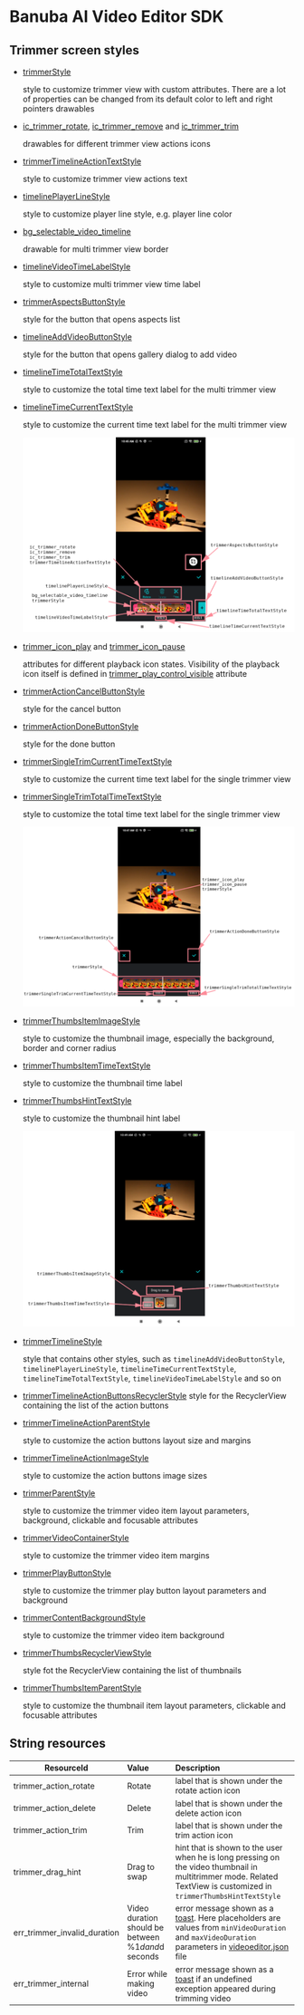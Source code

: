 # Banuba AI Video Editor SDK
## Trimmer screen styles

- [trimmerStyle](../app/src/main/res/values/themes.xml#L130)

    style to customize trimmer view with custom attributes. There are a lot of properties can be changed from its default color to left and right pointers drawables

- [ic_trimmer_rotate](../app/src/main/res/drawable/ic_trimmer_rotate.xml), [ic_trimmer_remove](../app/src/main/res/drawable/ic_trimmer_remove.xml) and [ic_trimmer_trim](../app/src/main/res/drawable/ic_trimmer_trim.xml)

    drawables for different trimmer view actions icons

- [trimmerTimelineActionTextStyle](../app/src/main/res/values/themes.xml#L136)

    style to customize trimmer view actions text 

- [timelinePlayerLineStyle](../app/src/main/res/values/themes.xml#L828)

    style to customize player line style, e.g. player line color

- [bg_selectable_video_timeline](../app/src/main/res/drawable/bg_selected_video_timeline.xml)

    drawable for multi trimmer view border

- [timelineVideoTimeLabelStyle](../app/src/main/res/values/themes.xml#L831)

    style to customize multi trimmer view time label

- [trimmerAspectsButtonStyle](../app/src/main/res/values/themes.xml#L143)

    style for the button that opens aspects list

- [timelineAddVideoButtonStyle](../app/src/main/res/values/themes.xml#L827)

    style for the button that opens gallery dialog to add video 

- [timelineTimeTotalTextStyle](../app/src/main/res/values/themes.xml#L830)

    style to customize the total time text label for the multi trimmer view

- [timelineTimeCurrentTextStyle](../app/src/main/res/values/themes.xml#L829)

    style to customize the current time text label for the multi trimmer view

    ![img](screenshots/new_trimmer1.png)

- [trimmer_icon_play](../app/src/main/res/values/themes.xml#L158) and [trimmer_icon_pause](../app/src/main/res/values/themes.xml#L159)

    attributes for different playback icon states. Visibility of the playback icon itself is defined in [trimmer_play_control_visible](../app/src/main/res/values/themes.xml#L157) attribute

- [trimmerActionCancelButtonStyle](../app/src/main/res/values/themes.xml#L145)

    style for the cancel button

- [trimmerActionDoneButtonStyle](../app/src/main/res/values/themes.xml#L144)

    style for the done button

- [trimmerSingleTrimCurrentTimeTextStyle](../app/src/main/res/values/themes.xml#L141)

    style to customize the current time text label for the single trimmer view

- [trimmerSingleTrimTotalTimeTextStyle](../app/src/main/res/values/themes.xml#L142)

    style to customize the total time text label for the single trimmer view


    ![img](screenshots/new_trimmer2.png)


- [trimmerThumbsItemImageStyle](../app/src/main/res/values/themes.xml#L154)

    style to customize the thumbnail image, especially the background, border and corner radius 

- [trimmerThumbsItemTimeTextStyle](../app/src/main/res/values/themes.xml#L155)

    style to customize the thumbnail time label

- [trimmerThumbsHintTextStyle](../app/src/main/res/values/themes.xml#L152)

    style to customize the thumbnail hint label

    ![img](screenshots/new_trimmer3.png)


- [trimmerTimelineStyle](../app/src/main/res/values/themes.xml#L131)

    style that contains other styles, such as ```timelineAddVideoButtonStyle```, ```timelinePlayerLineStyle```, ```timelineTimeCurrentTextStyle```, ```timelineTimeTotalTextStyle```, ```timelineVideoTimeLabelStyle``` and so on


- [trimmerTimelineActionButtonsRecyclerStyle](../app/src/main/res/values/themes.xml#L133)
    style for the RecyclerView containing the list of the action buttons

- [trimmerTimelineActionParentStyle](../app/src/main/res/values/themes.xml#L134)

    style to customize the action buttons layout size and margins

- [trimmerTimelineActionImageStyle](../app/src/main/res/values/themes.xml#L135)

    style to customize the action buttons image sizes


- [trimmerParentStyle](../app/src/main/res/values/themes.xml#L137)

    style to customize the trimmer video item layout parameters, background, clickable and focusable attributes

- [trimmerVideoContainerStyle](../app/src/main/res/values/themes.xml#L138)

    style to customize the trimmer video item margins

- [trimmerPlayButtonStyle](../app/src/main/res/values/themes.xml#L139)

    style to customize the trimmer play button layout parameters and background

- [trimmerContentBackgroundStyle](../app/src/main/res/values/themes.xml#L140)

    style to customize the trimmer video item background

- [trimmerThumbsRecyclerViewStyle](../app/src/main/res/values/themes.xml#L151)

    style fot the RecyclerView containing the list of thumbnails

- [trimmerThumbsItemParentStyle](../app/src/main/res/values/themes.xml#L153)

    style to customize the thumbnail item layout parameters, clickable and focusable attributes


## String resources

| ResourceId        |      Value      |   Description |
| ------------- | :----------- | :------------- |
| trimmer_action_rotate | Rotate | label that is shown under the rotate action icon
| trimmer_action_delete | Delete | label that is shown under the delete action icon
| trimmer_action_trim | Trim | label that is shown under the trim action icon
| trimmer_drag_hint | Drag to swap | hint that is shown to the user when he is long pressing on the video thumbnail in multitrimmer mode. Related TextView is customized in ```trimmerThumbsHintTextStyle```
| err_trimmer_invalid_duration | Video duration should be between %1$d and %2$d seconds | error message shown as a [toast](alert_styles.md#L11). Here placeholders are values from ```minVideoDuration``` and ```maxVideoDuration``` parameters in [videoeditor.json](https://github.com/Banuba/ve-sdk-android-integration-sample/blob/main/app/src/main/assets/videoeditor.json#L3) file
| err_trimmer_internal | Error while making video | error message shown as a [toast](alert_styles.md#L11) if an undefined exception appeared during trimming video
